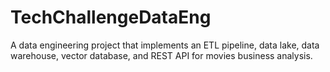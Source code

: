 # TechChallengeDataEng
A data engineering project that implements an ETL pipeline, data lake, data warehouse, vector database, and REST API for movies business analysis.
